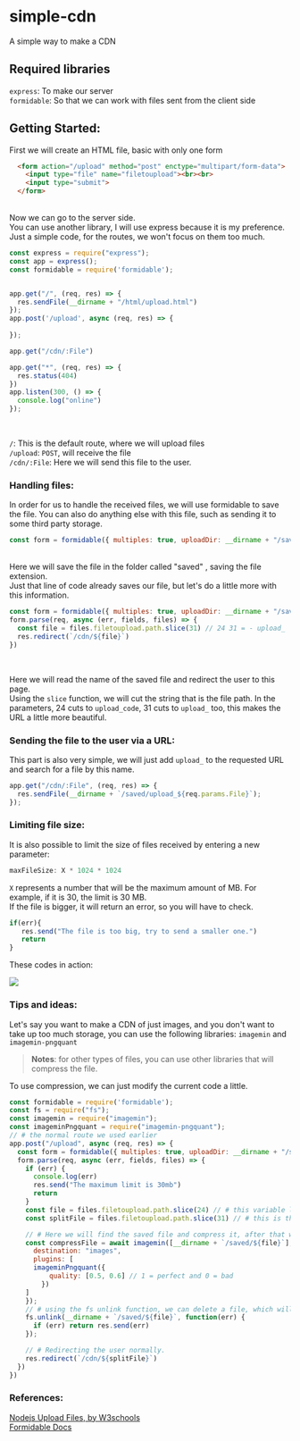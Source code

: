 # simple-cdn
A simple way to make a CDN

## Required libraries

`express`: To make our server<br>
`formidable`: So that we can work with files sent from the client side

## Getting Started:

 First we will create an HTML file, basic with only one form

```html
  <form action="/upload" method="post" enctype="multipart/form-data">
    <input type="file" name="filetoupload"><br><br>
    <input type="submit">
  </form>
```
<br>
 Now we can go to the server side.<br>
 You can use another library, I will use express because it is my preference.<br>
 Just a simple code, for the routes, we won't focus on them too much.<br>

```js
const express = require("express");
const app = express();
const formidable = require('formidable');


app.get("/", (req, res) => {
  res.sendFile(__dirname + "/html/upload.html")
});
app.post('/upload', async (req, res) => {
  
});

app.get("/cdn/:File")

app.get("*", (req, res) => {
  res.status(404)
})
app.listen(300, () => {
  console.log("online")
});
```
<br>

`/`: This is the default route, where we will upload files<br>
`/upload`: `POST`, will receive the file<br>
`/cdn/:File`: Here we will send this file to the user.
<br>

### Handling files:

 In order for us to handle the received files, we will use formidable to save the file. You can also do anything else with this file, such as sending it to some third party storage.<br>

```js
const form = formidable({ multiples: true, uploadDir: __dirname + "/saved", keepExtensions: true });
``` 
<br>
 Here we will save the file in the folder called "saved" , saving the file extension.<br>
 Just that line of code already saves our file, but let's do a little more with this information.

```js
const form = formidable({ multiples: true, uploadDir: __dirname + "/saved", keepExtensions: true });
form.parse(req, async (err, fields, files) => {
  const file = files.filetoupload.path.slice(31) // 24 31 = - upload_
  res.redirect(`/cdn/${file}`)
})
```
<br>
 
 Here we will read the name of the saved file and redirect the user to this page.<br>
 Using the `slice` function, we will cut the string that is the file path. In the parameters, 24 cuts to `upload_code`, 31 cuts to `upload_` too, this makes the URL a little more beautiful.

### Sending the file to the user via a URL:

 This part is also very simple, we will just add `upload_` to the requested URL and search for a file by this name.<br>

```js
app.get("/cdn/:File", (req, res) => {
  res.sendFile(__dirname + `/saved/upload_${req.params.File}`);
});
```

### Limiting file size:

 It is also possible to limit the size of files received by entering a new parameter:<br>
```js
maxFileSize: X * 1024 * 1024
```
 `X` represents a number that will be the maximum amount of MB. For example, if it is 30, the limit is 30 MB.<br>
 If the file is bigger, it will return an error, so you will have to check.<br>

```js
if(err){
   res.send("The file is too big, try to send a smaller one.")
   return
}
```

 These codes in action:<br>

![](https://host.cloudyyuw.repl.co/i/e6ec7f963380809994eadb5d439f0abe.gif)

### Tips and ideas:

 Let's say you want to make a CDN of just images, and you don't want to take up too much storage, you can use the following libraries: `imagemin` and `imagemin-pngquant`

> **Notes**: for other types of files, you can use other libraries that will compress the file.

 To use compression, we can just modify the current code a little.

```js
const formidable = require('formidable');
const fs = require("fs");
const imagemin = require("imagemin");
const imageminPngquant = require("imagemin-pngquant");
// # the normal route we used earlier
app.post("/upload", async (req, res) => {
  const form = formidable({ multiples: true, uploadDir: __dirname + "/saved", maxFileSize: 30 * 1024 * 1024, keepExtensions: true });
  form.parse(req, async (err, fields, files) => {
    if (err) {
      console.log(err)
      res.send("The maximum limit is 30mb")
      return
    }
    const file = files.filetoupload.path.slice(24) // # this variable loads the full file name value
    const splitFile = files.filetoupload.path.slice(31) // # this is the clipped name, without upload_

    // # Here we will find the saved file and compress it, after that we will save it in a folder called images
    const compressFile = await imagemin([__dirname + `/saved/${file}`], {
      destination: "images",
      plugins: [
      imageminPngquant({
          quality: [0.5, 0.6] // 1 = perfect and 0 = bad
        })
    ]
    });
    // # using the fs unlink function, we can delete a file, which will be the original file that has not been compressed.
    fs.unlink(__dirname + `/saved/${file}`, function(err) {
      if (err) return res.send(err)
    });

    // # Redirecting the user normally.
    res.redirect(`/cdn/${splitFile}`)
  })
})
```

### References:

[Nodejs Upload Files, by W3schools](https://www.w3schools.com/nodejs/nodejs_uploadfiles.asp)<br>
[Formidable Docs](https://www.npmjs.com/package/formidable)
